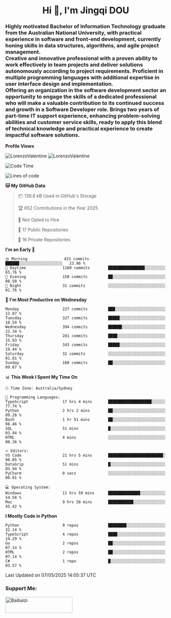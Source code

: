 <h1 align="center">Hi 👋, I'm Jingqi DOU</h1>
<h3 align="left">
Highly motivated Bachelor of Information Technology graduate from the Australian National University, with practical experience in software and front-end development, currently honing skills in data structures, algorithms, and agile project management. <br>
Creative and innovative professional with a proven ability to work effectively in team projects and deliver solutions autonomously according to project requirements. Proficient in multiple programming languages with additional expertise in user interface design and implementation. <br>
Offering an organization in the software development sector an opportunity to engage the skills of a dedicated professional who will make a valuable contribution to its continued success and growth in a Software Developer role. Brings two years of part-time IT support experience, enhancing problem-solving abilities and customer service skills, ready to apply this blend of technical knowledge and practical experience to create impactful software solutions.
</h3>

**Profile Views**<br>
<!-- <img src="https://count.getloli.com/get/@:name" alt="LorenzoValentine" theme="rule34" /> -->
<img src="https://count.getloli.com/@LorenzoValentine?name=LorenzoValentine&theme=asoul&padding=7&offset=0&align=center&scale=2&pixelated=1&darkmode=auto&prefix=020315" alt="LorenzoValentine" theme="rule34" />
<img src="https://count.getloli.com/@LorenzoValentine?name=LorenzoValentine&theme=food&padding=7&offset=0&align=center&scale=2&pixelated=1&darkmode=auto&prefix=020315" alt="LorenzoValentine" theme="rule34" />
 

<!--START_SECTION:waka-->
![Code Time](http://img.shields.io/badge/Code%20Time-1%2C884%20hrs%2034%20mins-blue)

![Lines of code](https://img.shields.io/badge/From%20Hello%20World%20I%27ve%20Written-339.3%20thousand%20lines%20of%20code-blue)

**🐱 My GitHub Data** 

> 📦 138.6 kB Used in GitHub's Storage 
 > 
> 🏆 652 Contributions in the Year 2025
 > 
> 🚫 Not Opted to Hire
 > 
> 📜 17 Public Repositories 
 > 
> 🔑 16 Private Repositories 
 > 
**I'm an Early 🐤** 

```text
🌞 Morning                423 commits         ██████░░░░░░░░░░░░░░░░░░░   23.98 % 
🌆 Daytime                1160 commits        ████████████████░░░░░░░░░   65.76 % 
🌃 Evening                150 commits         ██░░░░░░░░░░░░░░░░░░░░░░░   08.50 % 
🌙 Night                  31 commits          ░░░░░░░░░░░░░░░░░░░░░░░░░   01.76 % 
```
📅 **I'm Most Productive on Wednesday** 

```text
Monday                   227 commits         ███░░░░░░░░░░░░░░░░░░░░░░   12.87 % 
Tuesday                  327 commits         █████░░░░░░░░░░░░░░░░░░░░   18.54 % 
Wednesday                394 commits         ██████░░░░░░░░░░░░░░░░░░░   22.34 % 
Thursday                 281 commits         ████░░░░░░░░░░░░░░░░░░░░░   15.93 % 
Friday                   343 commits         █████░░░░░░░░░░░░░░░░░░░░   19.44 % 
Saturday                 32 commits          ░░░░░░░░░░░░░░░░░░░░░░░░░   01.81 % 
Sunday                   160 commits         ██░░░░░░░░░░░░░░░░░░░░░░░   09.07 % 
```


📊 **This Week I Spent My Time On** 

```text
🕑︎ Time Zone: Australia/Sydney

💬 Programming Languages: 
TypeScript               17 hrs 4 mins       ███████████████████░░░░░░   77.74 % 
Python                   2 hrs 2 mins        ██░░░░░░░░░░░░░░░░░░░░░░░   09.28 % 
Bash                     1 hr 51 mins        ██░░░░░░░░░░░░░░░░░░░░░░░   08.46 % 
SQL                      51 mins             █░░░░░░░░░░░░░░░░░░░░░░░░   03.94 % 
HTML                     4 mins              ░░░░░░░░░░░░░░░░░░░░░░░░░   00.36 % 

🔥 Editors: 
VS Code                  21 hrs 5 mins       ████████████████████████░   96.05 % 
DataGrip                 51 mins             █░░░░░░░░░░░░░░░░░░░░░░░░   03.94 % 
PyCharm                  0 secs              ░░░░░░░░░░░░░░░░░░░░░░░░░   00.01 % 

💻 Operating System: 
Windows                  11 hrs 59 mins      ██████████████░░░░░░░░░░░   54.58 % 
Mac                      9 hrs 58 mins       ███████████░░░░░░░░░░░░░░   45.42 % 
```

**I Mostly Code in Python** 

```text
Python                   9 repos             ████████░░░░░░░░░░░░░░░░░   32.14 % 
TypeScript               4 repos             ████░░░░░░░░░░░░░░░░░░░░░   14.29 % 
Go                       2 repos             ██░░░░░░░░░░░░░░░░░░░░░░░   07.14 % 
HTML                     2 repos             ██░░░░░░░░░░░░░░░░░░░░░░░   07.14 % 
C#                       1 repo              █░░░░░░░░░░░░░░░░░░░░░░░░   03.57 % 
```




 Last Updated on 07/05/2025 14:05:37 UTC
<!--END_SECTION:waka-->

<!-- [![willianrod's wakatime stats](https://github-readme-stats.vercel.app/api/wakatime?username=lorenzoval2050)](https://github.com/anuraghazra/github-readme-stats) -->


<h3 align="left">Support Me:</h3>
<p><a href="https://www.buymeacoffee.com/Baibaizi"> <img align="left" src="https://cdn.buymeacoffee.com/buttons/v2/default-yellow.png" height="50" width="210" alt="Baibaizi" /></a></p><br><br>
